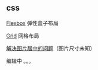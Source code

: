 ##  css

[Flexbox](./flexbox) 弹性盒子布局

[Grid](./grid)  网格布局

[解决图片居中的问题](./img_center)（图片尺寸未知）

编辑中 。。。